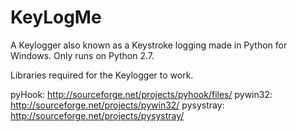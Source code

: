 # KeyLogMe
A Keylogger also known as a Keystroke logging made in Python for Windows. Only runs on Python 2.7.

Libraries required for the Keylogger to work.

pyHook: http://sourceforge.net/projects/pyhook/files/
pywin32: http://sourceforge.net/projects/pywin32/
pysystray: http://sourceforge.net/projects/pysystray/
